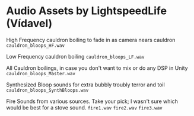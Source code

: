 # Audio Assets by LightspeedLife (Vídavel)

High Frequency cauldron boiling to fade in as camera nears cauldron
`cauldron_bloops_HF.wav`

Low Frequency cauldron boiling
`cauldron_bloops_LF.wav`

All Cauldron boilings, in case you don't want to mix or do any DSP in Unity
`cauldron_bloops_Master.wav`

Synthesized Bloop sounds for extra bubbly troubly terror and toil
`cauldron_bloops_SynthBloops.wav`

Fire Sounds from various sources. Take your pick; I wasn't sure which would be best for a stove sound.
`fire1.wav`
`fire2.wav`
`fire3.wav`
